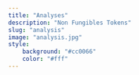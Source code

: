 ```yaml
---
title: "Analyses"
description: "Non Fungibles Tokens"
slug: "analysis"
image: "analysis.jpg"
style:
    background: "#cc0066"
    color: "#fff"
---
```

